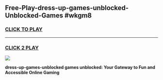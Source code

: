 
## Free-Play-dress-up-games-unblocked-Unblocked-Games #wkgm8
<h3>
<a href="https://news.freeplayer.one?title=dress-up-games-unblocked&ref=8M">CLICK TO PLAY</a></h3>
<hr>

<h3>
<a href="https://news.freeplayer.one?title=dress-up-games-unblocked&ref=8M">CLICK 2 PLAY</a>
  
</h3>

<a href="https://news.freeplayer.one?title=dress-up-games-unblocked&ref=8M"><img src="https://clearcache.store/games.png"></a>


**dress-up-games-unblocked games unblocked: Your Gateway to Fun and Accessible Online Gaming**
